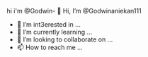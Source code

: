 hi i'm @Godwin- 👋 Hi, I’m @Godwinaniekan111
- 👀 I’m int3erested in ...
- 🌱 I’m currently learning ...
- 💞️ I’m looking to collaborate on ...
- 📫 How to reach me ...

<!---
Godwinaniekan111/Godwinaniekan111 is a ✨ special ✨ repository because its `README.md` (this file) appears on your GitHub profile.
You can click the Preview link to take a look at your changes.
--->
